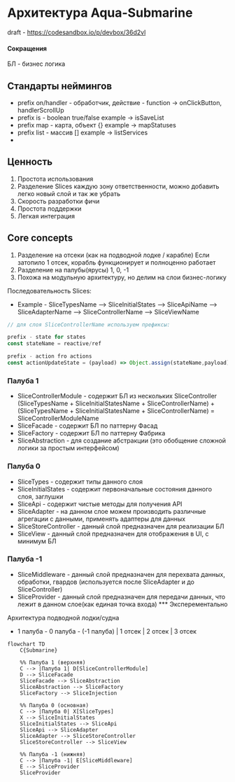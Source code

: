 # Архитектура Aqua-Submarine

draft - https://codesandbox.io/p/devbox/36d2vl

#### Сокращения
БЛ - бизнес логика

## Стандарты неймингов
- prefix on/handler - обработчик, действие - function -> onClickButton, handlerScrollUp
- prefix is - boolean true/false example -> isSaveList
- prefix map - карта, объект {} example -> mapStatuses
- prefix list - массив [] example -> listServices
- 
## Ценность 
1. Простота использования
2. Разделение Slices каждую зону ответственности, можно добавить легко новый слой и так же убрать
3. Скорость разработки фичи
4. Простота поддержки
5. Легкая интеграция

## Core concepts
1. Разделение на отсеки (как на подводной лодке / карабле) Если затопило 1 отсек, корабль функционирует и полноценно работает
2. Разделение на палубы(ярусы) 1, 0, -1
3. Похожа на модульную архитектуру, но делим на слои бизнес-логику

Последовательность Slices:
- Example - SliceTypesName --> SliceInitialStates --> SliceApiName --> SliceAdapterName --> SliceControllerName --> SliceViewName

```js
// для слоя SliceControllerName используем префиксы:

prefix - state for states
const stateName = reactive/ref

prefix - action fro actions
const actionUpdateState = (payload) => Object.assign(stateName,payload)
```

### Палуба 1 
- SliceControllerModule - содержит БЛ из нескольких SliceController (SliceTypesName + SliceInitialStatesName + SliceControllerName) + (SliceTypesName +     SliceInitialStatesName + SliceControllerName) = SliceControllerModuleName
- SliceFacade - содержит БЛ по паттерну Фасад
- SliceFactory - содержит БЛ по паттерну Фабрика
- SliceAbstraction - для создание абстракции (это обобщение сложной логики за простым интерфейсом)

### Палуба 0
- SliceTypes - содержит типы данного слоя
- SliceInitialStates - содержит первоначальные состояния данного слоя, заглушки
- SliceApi - содержит чистые методы для получения API
- SliceAdapter - на данном слое можем производить различные агрегации с данными, применять адаптеры для данных
- SliceStoreController - данный слой предназначен для реализации БЛ
- SliceView - данный слой предназначен для отображения в UI, с минимум БЛ
  
### Палуба -1
- SliceMiddleware - данный слой предназначен для перехвата данных, обработки, гвардов (используется после SliceAdapter и до SliceController)
- SliceProvider - данный слой предназначен для передачи данных, что лежит в данном слое(как единая точка входа) *** Эксперементально
  
Архитектура подводной лодки/судна
- 1 палуба - 0 палуба - (-1 палуба)
| 1 отсек | 2 отсек | 3 отсек

```mermaid
flowchart TD
    C{Submarine}
    
    %% Палуба 1 (верхняя)
    C --> |Палуба 1| D[SliceControllerModule]
    D --> SliceFacade
    SliceFacade --> SliceAbstraction
    SliceAbstraction --> SliceFactory
    SliceFactory --> SliceInjection

    %% Палуба 0 (основная)
    C --> |Палуба 0| X[SliceTypes]
    X --> SliceInitialStates
    SliceInitialStates --> SliceApi
    SliceApi --> SliceAdapter
    SliceAdapter --> SliceStoreController
    SliceStoreController --> SliceView
    
    %% Палуба -1 (нижняя)
    C --> |Палуба -1| E[SliceMiddleware]
    E --> SliceProvider
    SliceProvider
   
    
```


